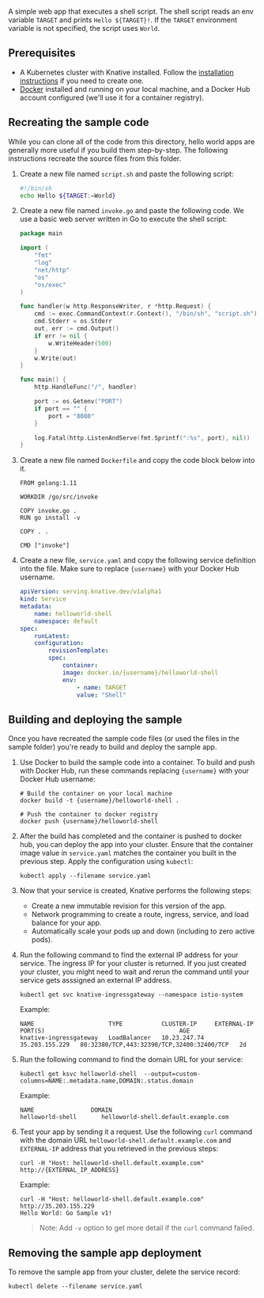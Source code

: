 A simple web app that executes a shell script. The shell script reads an env
variable `TARGET` and prints `Hello ${TARGET}!`. If the `TARGET` environment
variable is not specified, the script uses `World`.

## Prerequisites

- A Kubernetes cluster with Knative installed. Follow the
  [installation instructions](../../../install/README.md)
  if you need to create one.
- [Docker](https://www.docker.com) installed and running on your local machine,
  and a Docker Hub account configured (we'll use it for a container registry).

## Recreating the sample code

While you can clone all of the code from this directory, hello world apps are
generally more useful if you build them step-by-step. The following instructions
recreate the source files from this folder.

1. Create a new file named `script.sh` and paste the following script:

   ```sh
   #!/bin/sh
   echo Hello ${TARGET:=World}
   ```

1. Create a new file named `invoke.go` and paste the following code. We use a
   basic web server written in Go to execute the shell script:

   ```go
   package main

   import (
       "fmt"
       "log"
       "net/http"
       "os"
       "os/exec"
   )

   func handler(w http.ResponseWriter, r *http.Request) {
       cmd := exec.CommandContext(r.Context(), "/bin/sh", "script.sh")
       cmd.Stderr = os.Stderr
       out, err := cmd.Output()
       if err != nil {
           w.WriteHeader(500)
       }
       w.Write(out)
   }

   func main() {
       http.HandleFunc("/", handler)

       port := os.Getenv("PORT")
       if port == "" {
           port = "8080"
       }

       log.Fatal(http.ListenAndServe(fmt.Sprintf(":%s", port), nil))
   }
   ```

1. Create a new file named `Dockerfile` and copy the code block below into it.

   ```docker
   FROM golang:1.11

   WORKDIR /go/src/invoke

   COPY invoke.go .
   RUN go install -v

   COPY . .

   CMD ["invoke"]
   ```

1. Create a new file, `service.yaml` and copy the following service definition
   into the file. Make sure to replace `{username}` with your Docker Hub
   username.

   ```yaml
   apiVersion: serving.knative.dev/v1alpha1
   kind: Service
   metadata:
       name: helloworld-shell
       namespace: default
   spec:
       runLatest:
       configuration:
           revisionTemplate:
           spec:
               container:
               image: docker.io/{username}/helloworld-shell
               env:
                   - name: TARGET
                   value: "Shell"
   ```

## Building and deploying the sample

Once you have recreated the sample code files (or used the files in the sample
folder) you're ready to build and deploy the sample app.

1. Use Docker to build the sample code into a container. To build and push with
   Docker Hub, run these commands replacing `{username}` with your Docker Hub
   username:

   ```shell
   # Build the container on your local machine
   docker build -t {username}/helloworld-shell .

   # Push the container to docker registry
   docker push {username}/helloworld-shell
   ```

1. After the build has completed and the container is pushed to docker hub, you
   can deploy the app into your cluster. Ensure that the container image value
   in `service.yaml` matches the container you built in the previous step. Apply
   the configuration using `kubectl`:

   ```shell
   kubectl apply --filename service.yaml
   ```

1. Now that your service is created, Knative performs the following steps:

   - Create a new immutable revision for this version of the app.
   - Network programming to create a route, ingress, service, and load balance
     for your app.
   - Automatically scale your pods up and down (including to zero active pods).

1. Run the following command to find the external IP address for your service.
   The ingress IP for your cluster is returned. If you just created your
   cluster, you might need to wait and rerun the command until your service gets
   asssigned an external IP address.

   ```shell
   kubectl get svc knative-ingressgateway --namespace istio-system
   ```

   Example:

   ```shell
   NAME                     TYPE           CLUSTER-IP     EXTERNAL-IP      PORT(S)                                      AGE
   knative-ingressgateway   LoadBalancer   10.23.247.74   35.203.155.229   80:32380/TCP,443:32390/TCP,32400:32400/TCP   2d

   ```

1. Run the following command to find the domain URL for your service:

   ```shell
   kubectl get ksvc helloworld-shell  --output=custom-columns=NAME:.metadata.name,DOMAIN:.status.domain
   ```

   Example:

   ```shell
   NAME                DOMAIN
   helloworld-shell       helloworld-shell.default.example.com
   ```

1. Test your app by sending it a request. Use the following `curl` command with
   the domain URL `helloworld-shell.default.example.com` and `EXTERNAL-IP`
   address that you retrieved in the previous steps:

   ```shell
   curl -H "Host: helloworld-shell.default.example.com" http://{EXTERNAL_IP_ADDRESS}
   ```

   Example:

   ```shell
   curl -H "Host: helloworld-shell.default.example.com" http://35.203.155.229
   Hello World: Go Sample v1!
   ```

   > Note: Add `-v` option to get more detail if the `curl` command failed.

## Removing the sample app deployment

To remove the sample app from your cluster, delete the service record:

```shell
kubectl delete --filename service.yaml
```
